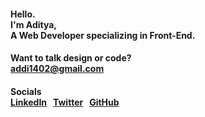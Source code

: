 #### Hello. <br> I'm Aditya, <br> A Web Developer specializing in Front-End.
#### Want to talk design or code? <br> [addi1402@gmail.com](mailto:addi1402@gmail.com)
#### Socials <br> <a href="https://www.linkedin.com/in/aditya1402/">LinkedIn</a>&nbsp;&nbsp;&nbsp;<a href="https://twitter.com/addi1402">Twitter</a>&nbsp;&nbsp;&nbsp;<a href="https://github.com/Aditya1402">GitHub</a>

